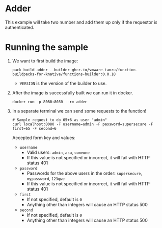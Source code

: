 # Adder

This example will take two number and add them up only if the requestor is authenticated.

# Running the sample
1. We want to first build the image:
    ```
    pack build adder --builder ghcr.io/vmware-tanzu/function-buildpacks-for-knative/functions-builder:0.0.10
    ```
    * `VERSION` is the version of the builder to use.

1. After the image is successfully built we can run it in docker.
    ```
    docker run -p 8080:8080 --rm adder
    ```

1. In a separate terminal we can send some requests to the function!
    ```
    # Sample request to do 65+6 as user "admin"
    curl localhost:8080 -F username=admin -F password=supersecure -F first=65 -F second=6
    ```
    Accepted form key and values:
    * `username`
        * Valid users: `admin`, `asu`, `someone`
        * If this value is not specified or incorrect, it will fail with HTTP status 401
    * `password`
        * Passwords for the above users in the order: `supersecure`, `mypassword`, `123qwe`
        * If this value is not specified or incorrect, it will fail with HTTP status 401
    * `first`
        * If not specified, default is `0`
        * Anything other than integers will cause an HTTP status 500
    * `second`
        * If not specified, default is `0`
        * Anything other than integers will cause an HTTP status 500
